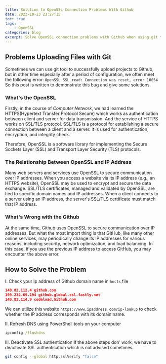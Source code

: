 ```yaml
---
title: Solution to OpenSSL Connection Problems With Github
date: 2023-10-23 23:27:15
toc: true
tags:
    - OpenSSL
categories: blog
excerpt: Solve OpenSSL connection problems with Github when using git tool to upload projects.
---
```

## Problems Uploading Files with Git

Sometimes we can use git tool to successfully upload projects to Github, but in other time especially after a period of configuration, we often meet the following error:
`OpenSSL SSL_read: Connection was reset, error 10054`
So this post is written to demonstrate this bug and give some solutions.

### What's the OpenSSL

Firstly, in the course of *Computer Network*, we had learned the HTTPS(Hypertext Transfer Protocol Secure) which works as authentication between client and server for data transmission. And the service of HTTPS works on SSL/TLS protocol.
SSL/TLS is a protocol for establishing a secure connection between a client and a server. It is used for authentication, encryption, and integrity check.

Therefore, OpenSSL is a software library for implementing the Secure Sockets Layer (SSL) and Transport Layer Security (TLS) protocols.

### The Relationship Between OpenSSL and IP Address

Many web servers and services use OpenSSL to secure communication over IP addresses. When you access a website via its IP address (e.g., an HTTPS website), OpenSSL may be used to encrypt and secure the data exchange.
SSL/TLS certificates, managed and validated by OpenSSL, are tied to specific domain names and IP addresses. When a client connects to a server using an IP address, the server's SSL/TLS certificate must match that IP address.

### What's Wrong with the Github

At the same time, Github uses OpenSSL to secure communication over IP addresses. But what the most import thing is that GitHub, like many other online services, may periodically change its IP addresses for various reasons, including security, network optimization, and load balancing.
In this case, if you use the previous IP address to access GitHub, you may encounter the above error.

## How to Solve the Problem

I. Check your Ip address of Github domain name in `hosts` file

```json
140.82.112.4 github.com
199.232.69.194 github.global.ssl.fastly.net
140.82.114.9 codeload.Github.com
```

We can utilize this website `https://www.ipaddress.com/ip-lookup` to check whether the IP address corresponds with its domain name.

II. Refresh DNS using PowerShell tools on your computer

```cmd
ipconfig /flushdns
```

III. Deactivate SSL authentication
If the above steps don' work, we have to deactivate SSL authentication which is not advised sometimes.

```bash
git config --global http.sslVerify "false"
```
